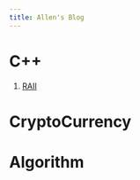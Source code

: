 ```yaml
---
title: Allen's Blog
---
```


# C++

1. [RAII](https://allensun1024.github.io/blogs/2024/04/22/RAII.html)

# CryptoCurrency

# Algorithm